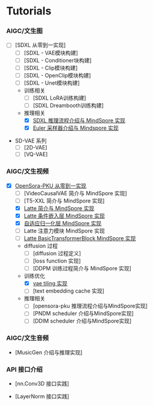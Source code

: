 # Tutorials

### AIGC/文生图

- [ ] [SDXL 从零到一实现]
    - [ ] [SDXL - VAE模块构建]
    - [ ] [SDXL - Conditioner块构建]
    - [ ] [SDXL - Clip模块构建]
    - [ ] [SDXL - OpenClip模块构建]
    - [ ] [SDXL - Unet模块构建]
    - 训练相关
      - [ ] [SDXL LoRA训练构建]
      - [ ] [SDXL Dreambooth训练构建]
    - 推理相关
      - [x] [SDXL 推理流程介绍与 MindSpore 实现](./aigc/sdxl_implemented_from_scratch/sdxl-infer.md) 
      - [x] [Euler 采样器介绍与 Mindspore 实现](./aigc/sdxl_implemented_from_scratch/sampler-implement.md) 

- SD-VAE 系列
    - [ ] [2D-VAE]
    - [ ] [VQ-VAE]

### AIGC/文生视频

- [x] [OpenSora-PKU 从零到一实现](./aigc/opensora-pku_from_scratch/opensora-pku%20implemented%20from%20scratch.md)
    - [ ] [VideoCausalVAE 简介与 MindSpore 实现]
    - [ ] [T5-XXL 简介与 MindSpore 实现]
    - [x] [Latte 简介与 MindSpore 实现](./aigc/opensora-pku_from_scratch/latte_implemented_from_scratch.md)
    - [x] [Latte 条件嵌入层 MindSpore 实现](./aigc/opensora-pku_from_scratch/latte_embedding_modules_implement.md)
    - [x] [自适应归一化层 MindSpore 实现](./aigc/opensora-pku_from_scratch/latte_adalayernorm_implement.md)
    - [ ] Latte 注意力模块 MindSpore 实现
    - [ ] [Latte BasicTransformerBlock MindSpore 实现](./aigc/opensora-pku_from_scratch/latte_transformerblock_implement.md)
    - diffusion 过程
      - [ ] [diffusion 过程定义]
      - [ ] [loss function 实现]
      - [ ] [DDPM 训练过程简介与 MindSpore 实现]
    - 训练优化
      - [x] [vae tiling 实现](./aigc/opensora-pku_from_scratch/docs/vae_tiling_implement.md)
      - [ ] [text embedding cache 实现]
    - 推理相关
      - [ ] [opensora-pku 推理流程介绍与MindSpore实现]
      - [ ] [PNDM scheduler 介绍与MindSpore实现]
      - [ ] [DDIM scheduler 介绍与MindSpore实现]

### AIGC/文生音频

- [MusicGen 介绍与推理实现]

### API 接口介绍

- [nn.Conv3D 接口实践]

- [LayerNorm 接口实践]

